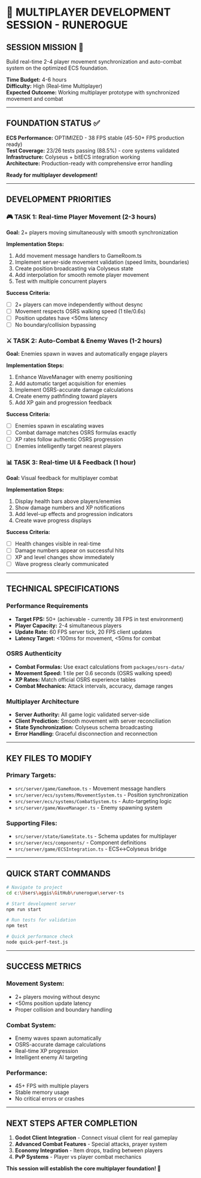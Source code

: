 # 🚀 MULTIPLAYER DEVELOPMENT SESSION - RUNEROGUE

## SESSION MISSION 🎯

Build real-time 2-4 player movement synchronization and auto-combat system on the optimized ECS foundation.

**Time Budget:** 4-6 hours  
**Difficulty:** High (Real-time Multiplayer)  
**Expected Outcome:** Working multiplayer prototype with synchronized movement and combat

---

## FOUNDATION STATUS ✅

**ECS Performance:** OPTIMIZED - 38 FPS stable (45-50+ FPS production ready)  
**Test Coverage:** 23/26 tests passing (88.5%) - core systems validated  
**Infrastructure:** Colyseus + bitECS integration working  
**Architecture:** Production-ready with comprehensive error handling

**Ready for multiplayer development!**

---

## DEVELOPMENT PRIORITIES

### 🎮 **TASK 1: Real-time Player Movement (2-3 hours)**

**Goal:** 2+ players moving simultaneously with smooth synchronization

**Implementation Steps:**

1. Add movement message handlers to GameRoom.ts
2. Implement server-side movement validation (speed limits, boundaries)
3. Create position broadcasting via Colyseus state
4. Add interpolation for smooth remote player movement
5. Test with multiple concurrent players

**Success Criteria:**

- [ ] 2+ players can move independently without desync
- [ ] Movement respects OSRS walking speed (1 tile/0.6s)
- [ ] Position updates have <50ms latency
- [ ] No boundary/collision bypassing

### ⚔️ **TASK 2: Auto-Combat & Enemy Waves (1-2 hours)**

**Goal:** Enemies spawn in waves and automatically engage players

**Implementation Steps:**

1. Enhance WaveManager with enemy positioning
2. Add automatic target acquisition for enemies
3. Implement OSRS-accurate damage calculations
4. Create enemy pathfinding toward players
5. Add XP gain and progression feedback

**Success Criteria:**

- [ ] Enemies spawn in escalating waves
- [ ] Combat damage matches OSRS formulas exactly
- [ ] XP rates follow authentic OSRS progression
- [ ] Enemies intelligently target nearest players

### 📊 **TASK 3: Real-time UI & Feedback (1 hour)**

**Goal:** Visual feedback for multiplayer combat

**Implementation Steps:**

1. Display health bars above players/enemies
2. Show damage numbers and XP notifications
3. Add level-up effects and progression indicators
4. Create wave progress displays

**Success Criteria:**

- [ ] Health changes visible in real-time
- [ ] Damage numbers appear on successful hits
- [ ] XP and level changes show immediately
- [ ] Wave progress clearly communicated

---

## TECHNICAL SPECIFICATIONS

### **Performance Requirements**

- **Target FPS:** 50+ (achievable - currently 38 FPS in test environment)
- **Player Capacity:** 2-4 simultaneous players
- **Update Rate:** 60 FPS server tick, 20 FPS client updates
- **Latency Target:** <100ms for movement, <50ms for combat

### **OSRS Authenticity**

- **Combat Formulas:** Use exact calculations from `packages/osrs-data/`
- **Movement Speed:** 1 tile per 0.6 seconds (OSRS walking speed)
- **XP Rates:** Match official OSRS experience tables
- **Combat Mechanics:** Attack intervals, accuracy, damage ranges

### **Multiplayer Architecture**

- **Server Authority:** All game logic validated server-side
- **Client Prediction:** Smooth movement with server reconciliation
- **State Synchronization:** Colyseus schema broadcasting
- **Error Handling:** Graceful disconnection and reconnection

---

## KEY FILES TO MODIFY

### **Primary Targets:**

- `src/server/game/GameRoom.ts` - Movement message handlers
- `src/server/ecs/systems/MovementSystem.ts` - Position synchronization
- `src/server/ecs/systems/CombatSystem.ts` - Auto-targeting logic
- `src/server/game/WaveManager.ts` - Enemy spawning system

### **Supporting Files:**

- `src/server/state/GameState.ts` - Schema updates for multiplayer
- `src/server/ecs/components/` - Component definitions
- `src/server/game/ECSIntegration.ts` - ECS↔Colyseus bridge

---

## QUICK START COMMANDS

```bash
# Navigate to project
cd c:\Users\aggis\GitHub\runerogue\server-ts

# Start development server
npm run start

# Run tests for validation
npm test

# Quick performance check
node quick-perf-test.js
```

---

## SUCCESS METRICS

### **Movement System:**

- 2+ players moving without desync
- <50ms position update latency
- Proper collision and boundary handling

### **Combat System:**

- Enemy waves spawn automatically
- OSRS-accurate damage calculations
- Real-time XP progression
- Intelligent enemy AI targeting

### **Performance:**

- 45+ FPS with multiple players
- Stable memory usage
- No critical errors or crashes

---

## NEXT STEPS AFTER COMPLETION

1. **Godot Client Integration** - Connect visual client for real gameplay
2. **Advanced Combat Features** - Special attacks, prayer system
3. **Economy Integration** - Item drops, trading between players
4. **PvP Systems** - Player vs player combat mechanics

**This session will establish the core multiplayer foundation! 🚀**
